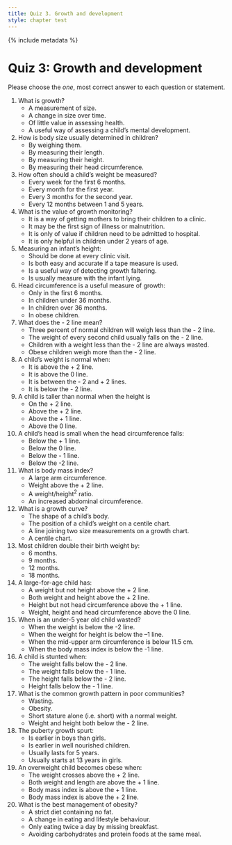 ```yaml
---
title: Quiz 3. Growth and development
style: chapter test
---
```


{% include metadata %}

# Quiz 3: Growth and development

Please choose the *one*, most correct answer to each question or statement.

1.	What is growth?
	-	A measurement of size.
	+	A change in size over time.
	-	Of little value in assessing health.
	-	A useful way of assessing a child’s mental development.
2.	How is body size usually determined in children?
	+	By weighing them.
	-	By measuring their length.
	-	By measuring their height.
	-	By measuring their head circumference.
3.	How often should a child’s weight be measured?
	-	Every week for the first 6 months.
	+	Every month for the first year.
	-	Every 3 months for the second year.
	-	Every 12 months between 1 and 5 years.
4.	What is the value of growth monitoring?
	-	It is a way of getting mothers to bring their children to a clinic.
	+	It may be the first sign of illness or malnutrition.
	-	It is only of value if children need to be admitted to hospital.
	-	It is only helpful in children under 2 years of age.
5.	Measuring an infant’s height:
	-	Should be done at every clinic visit.
	-	Is both easy and accurate if a tape measure is used.
	+	Is a useful way of detecting growth faltering.
	-	Is usually measure with the infant lying.
6.	Head circumference is a useful measure of growth:
	-	Only in the first 6 months.
	+	In children under 36 months.
	-	In children over 36 months.
	-	In obese children.
7.	What does the - 2 line mean?
	+	Three percent of normal children will weigh less than the - 2 line.
	-	The weight of every second child usually falls on the - 2 line.
	-	Children with a weight less than the - 2 line are always wasted.
	-	Obese children weigh more than the - 2 line.
8.	A child’s weight is normal when:
	-	It is above the + 2 line.
	-	It is above the 0 line.
	+	It is between the - 2 and + 2 lines.
	-	It is below the - 2 line.
9.	A child is taller than normal when the height is
	-	On the + 2 line.
	+	Above the + 2 line.
	-	Above the + 1 line.
	-	Above the 0 line.
10.	A child’s head is small when the head circumference falls:
	-	Below the + 1 line.
	-	Below the 0 line.
	-	Below the - 1 line.
	+	Below the -2 line.
11.	What is body mass index?
	-	A large arm circumference.
	-	Weight above the + 2 line.
	+	A weight/height<sup>2</sup> ratio.
	-	An increased abdominal circumference.
12.	What is a growth curve?
	-	The shape of a child’s body.
	-	The position of a child’s weight on a centile chart.
	+	A line joining two size measurements on a growth chart.
	-	A centile chart.
13.	Most children double their birth weight by:
	+	6 months.
	-	9 months.
	-	12 months.
	-	18 months.
14.	A large-for-age child has:
	-	A weight but not height above the + 2 line.
	+	Both weight and height above the + 2 line.
	-	Height but not head circumference above the + 1 line.
	-	Weight, height and head circumference above the 0 line.
15.	When is an under-5 year old child wasted?
	-	When the weight is below the -2 line.
	-	When the weight for height is below the –1 line.
	+	When the mid-upper arm circumference is below 11.5 cm.
	-	When the body mass index is below the -1 line.
16.	A child is stunted when:
	-	The weight falls below the - 2 line.
	-	The weight falls below the - 1 line.
	+	The height falls below the - 2 line.
	-	Height falls below the - 1 line.
17.	What is the common growth pattern in poor communities?
	-	Wasting.
	-	Obesity.
	-	Short stature alone (i.e. short) with a normal weight.
	+	Weight and height both below the - 2 line.
18.	The puberty growth spurt:
	-	Is earlier in boys than girls.
	+	Is earlier in well nourished children.
	-	Usually lasts for 5 years.
	-	Usually starts at 13 years in girls.
19.	An overweight child becomes obese when:
	-	The weight crosses above the  + 2 line.
	-	Both weight and length are above the + 1 line.
	-	Body mass index is above the + 1 line.
	+	Body mass index is above the + 2 line.
20.	What is the best management of obesity?
	-	A strict diet containing no fat.
	+	A change in eating and lifestyle behaviour.
	-	Only eating twice a day by missing breakfast.
	-	Avoiding carbohydrates and protein foods at the same meal.
